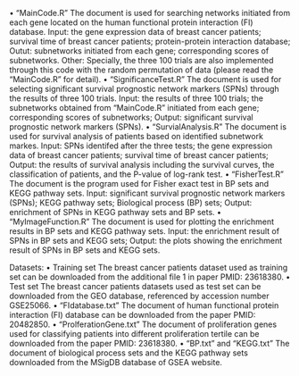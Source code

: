 
•	“MainCode.R”
The document is used for searching networks initiated from each gene located on the human functional protein interaction (FI) database. 
Input: the gene expression data of breast cancer patients; survival time of breast cancer patients; protein-protein interaction database;
Outut: subnetworks initiated from each gene; corresponding scores of subnetworks.
Other: Specially, the three 100 trials are also implemented through this code with the random permutation of data (please read the “MainCode.R” for detail).
•	“SignificanceTest.R”
The document is used for selecting significant survival prognostic network markers (SPNs) through the results of three 100 trials.
Input: the results of three 100 trials; the subnetworks obtained from “MainCode.R” initiated from each gene; corresponding scores of subnetworks;
Output: significant survival prognostic network markers (SPNs).
•	“SurvialAnalysis.R”
The document is used for survival analysis of patients based on identified subnetwork markes.
Input: SPNs identifed after the three tests; the gene expression data of breast cancer patients; survival time of breast cancer patients;
Output: the results of survival analysis including the survival curves, the classification of patients, and the P-value of log-rank test.
•	“FisherTest.R”
The document is the program used for Fisher exact test in BP sets and KEGG pathway sets.
Input: significant survival prognostic network markers (SPNs); KEGG pathway sets; Biological process (BP) sets;
Output: enrichment of SPNs in KEGG pathway sets and BP sets.
•	“MyImageFunction.R”
The document is used for plotting the enrichment results in BP sets and KEGG pathway sets.
Input: the enrichment result of SPNs in BP sets and KEGG sets;
Output: the plots showing the enrichment result of SPNs in BP sets and KEGG sets.

Datasets:
•	Training set
The breast cancer patients dataset used as training set can be downloaded from the additional file 1 in paper PMID: 23618380.
•	Test set
The breast cancer patients datasets used as test set can be downloaded from the GEO database, referenced by accession number GSE25066. 
•	“FIdatabase.txt”
The document of human functional protein interaction (FI) database can be downloaded from the paper PMID: 20482850.
•	“ProlferationGene.txt”
The document of proliferation genes used for classifying patients into different proliferation tertile can be downloaded from the paper PMID: 23618380.
•	“BP.txt” and “KEGG.txt”
The document of biological process sets and the KEGG pathway sets downloaded from the MSigDB database of GSEA website.
